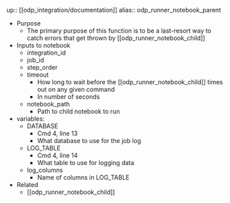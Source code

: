 up:: [[odp_integration/documentation]]
alias:: odp_runner_notebook_parent

- Purpose
	- The primary purpose of this function is to be a last-resort way to catch errors that get thrown by [[odp_runner_notebook_child]]
- Inputs to notebook
	- integration_id
	- job_id
	- step_order
	- timeout
		- How long to wait before the [[odp_runner_notebook_child]] times out on any given command
		- In number of seconds
	- notebook_path
		- Path to child notebook to run
- variables:
	- DATABASE
		- Cmd 4, line 13
		- What database to use for the job log
	- LOG_TABLE
		- Cmd 4, line 14
		- What table to use for logging data
	- log_columns
		- Name of columns in LOG_TABLE
- Related
	- [[odp_runner_notebook_child]]